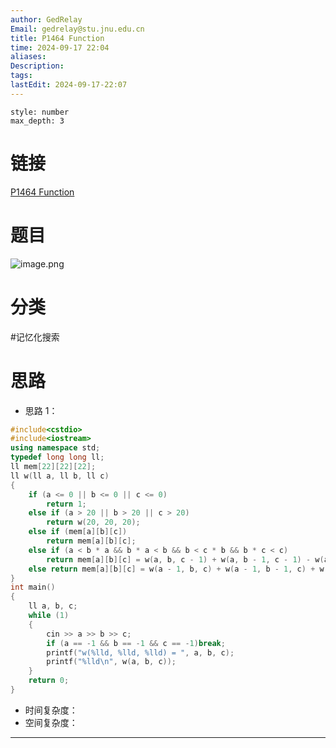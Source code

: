 ```yaml
---
author: GedRelay
Email: gedrelay@stu.jnu.edu.cn
title: P1464 Function
time: 2024-09-17 22:04
aliases: 
Description: 
tags: 
lastEdit: 2024-09-17-22:07
---
```


```toc
style: number
max_depth: 3
```

# 链接
[P1464 Function](https://www.luogu.com.cn/problem/P1464) 

# 题目
![image.png](https://ged-pic-bed.oss-cn-guangzhou.aliyuncs.com/img/202409172204273.png)


# 分类
#记忆化搜索 

# 思路
- 思路 1：


```cpp
#include<cstdio>
#include<iostream>
using namespace std;
typedef long long ll;
ll mem[22][22][22];
ll w(ll a, ll b, ll c)
{
	if (a <= 0 || b <= 0 || c <= 0)
		return 1;
	else if (a > 20 || b > 20 || c > 20)
		return w(20, 20, 20);
	else if (mem[a][b][c])
		return mem[a][b][c];
	else if (a < b * a && b * a < b && b < c * b && b * c < c)
		return mem[a][b][c] = w(a, b, c - 1) + w(a, b - 1, c - 1) - w(a, b - 1, c);
	else return mem[a][b][c] = w(a - 1, b, c) + w(a - 1, b - 1, c) + w(a - 1, b, c - 1) - w(a - 1, b - 1, c - 1);
}
int main()
{
	ll a, b, c;
	while (1)
	{
		cin >> a >> b >> c;
		if (a == -1 && b == -1 && c == -1)break;
		printf("w(%lld, %lld, %lld) = ", a, b, c);
		printf("%lld\n", w(a, b, c));
	}
	return 0;
}
```


- 时间复杂度：
- 空间复杂度：


---

